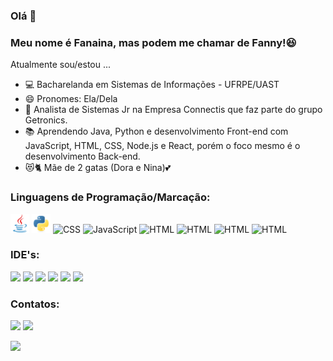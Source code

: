 ### Olá 👋
### Meu nome é Fanaina, mas podem me chamar de Fanny!😆

Atualmente sou/estou ...
- 💻 Bacharelanda em Sistemas de Informações - UFRPE/UAST
- 😄 Pronomes: Ela/Dela
- 🔭 Analista de Sistemas Jr na Empresa Connectis que faz parte do grupo Getronics.
- 📚 Aprendendo Java, Python e desenvolvimento Front-end com JavaScript, HTML, CSS, Node.js e React, porém o foco mesmo é o desenvolvimento Back-end.
- 😻🐈 Mãe de 2 gatas (Dora e Nina)💕

<h3 align="left">Linguagens de Programação/Marcação:</h3>
<p align="left">
<img src="https://raw.githubusercontent.com/devicons/devicon/master/icons/java/java-original.svg" alt="java" width="30" height="30"/>
<img src="https://raw.githubusercontent.com/devicons/devicon/master/icons/python/python-original.svg" alt="python" width="30" height="30"/>
<img src="https://cdn.jsdelivr.net/gh/devicons/devicon/icons/css3/css3-original.svg" alt="CSS" width="30" height="30"/>
<img src="https://cdn.jsdelivr.net/gh/devicons/devicon/icons/javascript/javascript-original.svg" alt="JavaScript" width="30" height="30"/>
<img src="https://cdn.jsdelivr.net/gh/devicons/devicon/icons/html5/html5-original.svg"  alt="HTML" width="30" height="30"/>
<img src="https://cdn.jsdelivr.net/gh/devicons/devicon/icons/nodejs/nodejs-plain-wordmark.svg" alt="HTML" width="30" height="30" />
<img src="https://cdn.jsdelivr.net/gh/devicons/devicon/icons/npm/npm-original-wordmark.svg" alt="HTML" width="30" height="30" />
<img src="https://cdn.jsdelivr.net/gh/devicons/devicon/icons/react/react-original-wordmark.svg" alt="HTML" width="30" height="30" />
</p>
<h3 align="left">IDE's:</h3>
<p align="left">
<div>
<img src="https://img.shields.io/badge/Eclipse-FE7A16.svg?style=for-the-badge&logo=Eclipse&logoColor=white"/>
<img src="https://img.shields.io/badge/Notepad++-90E59A.svg?style=for-the-badge&logo=notepad%2b%2b&logoColor=black"/>
<img src="https://img.shields.io/badge/NetBeansIDE-1B6AC6.svg?style=for-the-badge&logo=apache-netbeans-ide&logoColor=white"/>
<img src="https://img.shields.io/badge/pycharm-143?style=for-the-badge&logo=pycharm&logoColor=black&color=black&labelColor=green"/>
<img src="https://img.shields.io/badge/sublime_text-%23575757.svg?style=for-the-badge&logo=sublime-text&logoColor=important"/>
<img src="https://img.shields.io/badge/Visual%20Studio%20Code-0078d7.svg?style=for-the-badge&logo=visual-studio-code&logoColor=white"/>
</div>
</p>

<h3 align="left">Contatos:</h3>
<p align="left">
<div>
<a href="https://www.linkedin.com/in/fanaina-alves-pcd-937b64198/"><img src="https://img.shields.io/badge/linkedin-%230077B5.svg?style=for-the-badge&logo=linkedin&logoColor=white" target="_blank"></a>
<a href="mailto:fanaiina.allves@gmail.com"><img src="https://img.shields.io/badge/Gmail-D14836?style=for-the-badge&logo=gmail&logoColor=white" target="_blank"></a>

</div>
</p>
          
<div align="left">
  <a href="https://github.com/fanainaalves">
 <img height="180em" src="https://github-readme-stats.vercel.app/api?username=fanainaalves&show_icons=true&theme=blank&include_all_commits=true&count_private=true"/>
</div>
